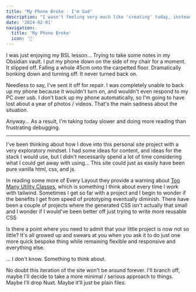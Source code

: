 ```yaml
---
title: "My Phone Broke - I'm Sad"
description: "I wasn't feeling very much like 'creating' today, instead I've been reading and thinking... Here's what I've thought."
date: '2024-02-01'
navigation:
  title: 'My Phone Broke'
  icon: '📵'
---
```


I was just enjoying my BSL lesson... Trying to take some notes in my Obsidian vault. I put my phone down on the side of my chair for a moment. It slipped off. Falling a whole 45cm onto the carpetted floor. Dramatically bonking down and turning off. It never turned back on.

<!--more-->

Needless to say, I've sent it off for repair. I was completely unable to back up my phone because it wouldn't turn on, and wouldn't even respond to my PC over usb. I don't back up my phone automatically, so I'm going to have lost about a year of photos / videos. That's the main sadness about the situation.

Anyway... As a result, I'm taking today slower and doing more reading than frustrating debugging.

---

I've been thinking about how I dove into this personal site project with a very exploratory mindset. I had some ideas for content, and ideas for the stack I would use, but I didn't necessarily spend a lot of time considering what I could get away with using... This site could just as easily have been pure vanilla html, css, and js.

In reading some more of Every Layout they provide a warning about [Too Many Utility Classes](https://every-layout.dev/rudiments/global-and-local-styling/#too-many-utility-classes), which is something I think about every time I work with tailwind. Sometimes I get so far with a project and I begin to wonder if the benefits I get from speed of prototyping eventually diminish. There have been a couple of projects where the generated CSS isn't actually that small and I wonder if I would've been better off just trying to write more reusable CSS

Is there a point where you need to admit that your little project is now not so little? It's all growed up and swears at you when you ask it to do just one more quick bespoke thing while remaining flexible and responsive and everything else.

... I don't know. Something to think about.

No doubt this iteration of the site won't be around forever. I'll branch off, maybe I'll decide to take a more minimal / serious approach to things. Maybe I'll drop Nuxt. Maybe it'll just be plain files.